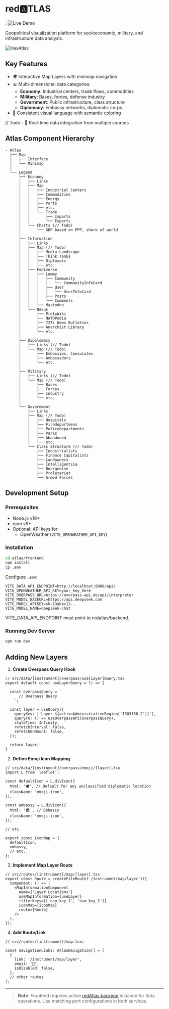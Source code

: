 # red🅰️TLAS

: ![Live Demo](https://redatlas.app/)

Geopolitical visualization platform for socioeconomic, military, and infrastructure data analysis.

![HexAtlas](https://redatlas.netlify.app/safari-pinned-tab.svg)

## Key Features

- 🌍 Interactive Map Layers with minimap navigation
- 📊 Multi-dimensional data categories:
  - **Economy**: Industrial centers, trade flows, commodities
  - **Military**: Bases, forces, defense industry
  - **Government**: Public infrastructure, class structure
  - **Diplomacy**: Embassy networks, diplomatic corps
- 🎨 Consistent visual language with semantic coloring

// Todo - 🔗 Real-time data integration from multiple sources

## Atlas Component Hierarchy

```
- Atlas
  ├── Map
  │   ├── Interface
  │   └── Minimap
  │
  └── Legend
      ├── Economy
      │   ├── Links
      │   ├── Map
      │   │   ├── Industrial Centers
      │   │   ├── Commodities
      │   │   ├── Energy
      │   │   ├── Ports
      │   │   ├── etc.
      │   │   └── Trade
      │   │       ├── Imports
      │   │       └── Exports
      │   └── Charts (// Todo)
      │       └── GDP based on PPP, share of world
      │
      ├── Information
      │   ├── Links
      │   ├── Map (// Todo)
      │   │   ├── Media Landscape
      │   │   ├── Think Tanks
      │   │   ├── Diplomats
      │   │   └── etc.
      │   ├── Fediverse
      │   │   ├── Lemmy
      │   │   │   ├── Community
      │   │   │   │   └── CommunityInfoCard
      │   │   │   ├── User
      │   │   │   │   └── UserInfoCard
      │   │   │   ├── Posts
      │   │   │   └── Comments
      │   │   └── Mastodon
      │   └── Nexus
      │       ├── ProleWiki
      │       ├── NATOPedia
      │       ├── 72Ts News Bulletins
      │       ├── Anarchist Library
      │       └── etc.
      │
      ├── Dipolomacy
      │   ├── Links (// Todo)
      │   └── Map (// Todo)
      │       ├── Embassies, Consulates
      │       ├── Ambassadors
      │       └── etc.
      │
      ├── Military
      │   ├── Links (// Todo)
      │   └── Map (// Todo)
      │       ├── Bases
      │       ├── Forces
      │       ├── Industry
      │       └── etc.
      │
      └── Government
          ├── Links
          ├── Map (// Todo)
          │   ├── Hospitals
          │   ├── Firedepartmens
          │   ├── Policedepartments
          │   ├── Parks
          │   ├── Abandoned
          │   └── etc.
          └── Class Structure (// Todo)
              ├── Industrialists
              ├── Finance Capitalists
              ├── Landowners
              ├── Intelligentsia
              ├── Bourgeoise
              ├── Proletariat
              └── Armed Forces
```

## Development Setup

### Prerequisites

- Node.js v18+
- npm v9+
- Optional: API keys for:
  - OpenWeather (`VITE_OPENWEATHER_API_KEY`)

### Installation

```bash
cd atlas/frontend
npm install
cp .env
```

Configure `.env`:

```env
VITE_DATA_API_ENDPOINT=http://localhost:8080/api/
VITE_OPENWEATHER_API_KEY=your_key_here
VITE_OVERPASS_URL=https://overpass-api.de/api/interpreter
VITE_MODEL_BASEURL=https://api.deepseek.com
VITE_MODEL_APIKEY=sk-13abac12..
VITE_MODEL_NAME=deepseek-chat

```

VITE_DATA_API_ENDPOINT must point to redatlas/backend.

### Running Dev Server

```bash
npm run dev
```

## Adding New Layers

1. **Create Overpass Query Hook**

```tsx
// src/data/[instrument]/overpass/use[Layer]Query.tsx
export default const useLayerQuery = () => {

  const overpassQuery = `
      // Overpass Query
    `;

  const layer = useQuery({
    queryKey: [`Layer-${activeAdministrativeRegion['ISO3166-2']}`],
    queryFn: () => useOverpassAPI(overpassQuery),
    staleTime: Infinity,
    refetchInterval: false,
    refetchOnMount: false,
  });

  return layer;
}

```

2. **Define Emoji Icon Mapping**

```tsx
// src/data/[instrument]/overpass/emoji/[layer].tsx
import L from 'leaflet';

const defaultIcon = L.divIcon({
  html: '🕊️', // Default for any unclassified diplomatic location
  className: 'emoji-icon',
});

const embassy = L.divIcon({
  html: '🏛️', // Embassy
  className: 'emoji-icon',
});

// etc.

export const iconMap = {
  defaultIcon,
  embassy,
  // etc.
};
```

3. **Implement Map Layer Route**

```tsx
// src/routes/[instrument]/map/[layer].tsx
export const Route = createFileRoute('/instrument/map/layer')({
  component: () => (
    <MapInformationComponent
      name={'Layer Locations'}
      useMapInformation={useLayer}
      filterKeys={['osm_key_1', 'osm_key_2']}
      iconMap={iconMap}
      route={Route}
    />
  ),
});
```

4.  **Add Route/Link**

```tsx
// src/routes/[instrument]/map.tsx;

const navigationLinks: AtlasNavigation[] = [
  {
    link: '/instrument/map/layer',
    emoji: '🪈',
    isDisabled: false,
  },
  // other routes
];
```

---

> **Note**: Frontend requires active [redAtlas backend](https://github.com/your-org/redatlas) instance for data operations. Use matching port configurations in both services.
